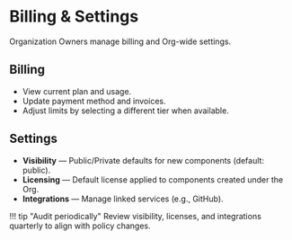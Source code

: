 # Billing & Settings

Organization Owners manage billing and Org-wide settings.

## Billing
- View current plan and usage.
- Update payment method and invoices.
- Adjust limits by selecting a different tier when available.

## Settings
- **Visibility** — Public/Private defaults for new components (default: public).
- **Licensing** — Default license applied to components created under the Org.
- **Integrations** — Manage linked services (e.g., GitHub).

!!! tip "Audit periodically"
    Review visibility, licenses, and integrations quarterly to align with policy changes.
